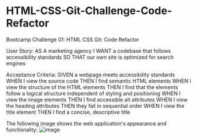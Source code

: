 # HTML-CSS-Git-Challenge-Code-Refactor
Bootcamp Challenge 01: HTML CSS Git: Code Refactor

User Story:
AS A marketing agency
I WANT a codebase that follows accessibility standards
SO THAT our own site is optimized for search engines

Acceptance Criteria:
GIVEN a webpage meets accessibility standards
WHEN I view the source code
THEN I find semantic HTML elements
WHEN I view the structure of the HTML elements
THEN I find that the elements follow a logical structure independent of styling and positioning
WHEN I view the image elements
THEN I find accessible alt attributes
WHEN I view the heading attributes
THEN they fall in sequential order
WHEN I view the title element
THEN I find a concise, descriptive title

The following image shows the web application's appearance and functionality:
![image](https://user-images.githubusercontent.com/98504854/153727605-3a6376ca-2675-4d02-8800-1d58b40da9d0.png)
